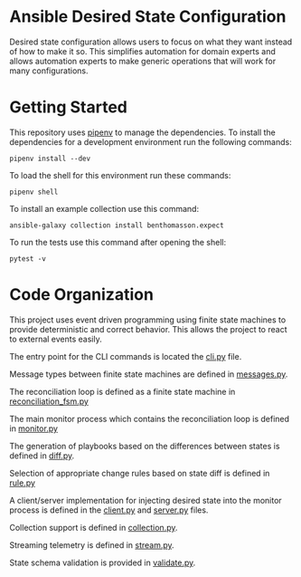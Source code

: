 

# Ansible Desired State Configuration

Desired state configuration allows users to focus on what they
want instead of how to make it so.  This simplifies automation
for domain experts and allows automation experts to make generic
operations that will work for many configurations.


# Getting Started

This repository uses [pipenv](https://pypi.org/project/pipenv/) to manage the dependencies. To install
the dependencies for a development environment run the following commands:

    pipenv install --dev

To load the shell for this environment run these commands:

    pipenv shell

To install an example collection use this command:

    ansible-galaxy collection install benthomasson.expect

To run the tests use this command after opening the shell:

    pytest -v



# Code Organization

This project uses event driven programming using finite state machines
to provide deterministic and correct behavior.  This allows the project
to react to external events easily.

The entry point for the CLI commands is located the [cli.py](ansible_state/cli.py) file.

Message types between finite state machines are defined in [messages.py](ansible_state/messages.py).

The reconciliation loop is defined as a finite state machine in
[reconciliation_fsm.py](ansible_state/reconciliation_fsm.py)

The main monitor process which contains the reconciliation loop is defined
in [monitor.py](ansible_state/monitor.py)

The generation of playbooks based on the differences between states is defined in [diff.py](ansible_state/diff.py).

Selection of appropriate change rules based on state diff is defined in [rule.py](ansible_state/rule.py)

A client/server implementation for injecting desired state into the monitor process is defined
in the [client.py](ansible_state/client.py) and [server.py](ansible_state/server.py) files.

Collection support is defined in [collection.py](ansible_state/collection.py).

Streaming telemetry is defined in [stream.py](ansible_state/stream.py).

State schema validation is provided in [validate.py](ansible_state/validate.py).

